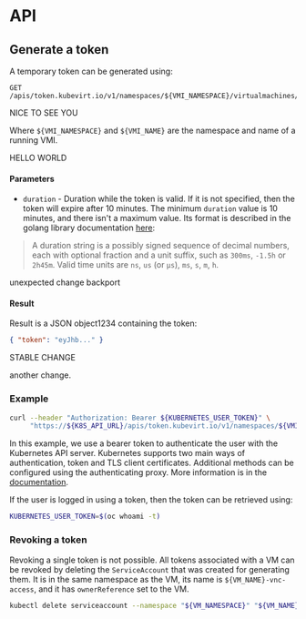 # API

## Generate a token

A temporary token can be generated using:
```
GET /apis/token.kubevirt.io/v1/namespaces/${VMI_NAMESPACE}/virtualmachines/${VMI_NAME}/vnc
``` 

NICE TO SEE YOU

Where `${VMI_NAMESPACE}` and `${VMI_NAME}` are the namespace
and name of a running VMI.

HELLO WORLD

#### Parameters
- `duration` - Duration while the token is valid. If it is not specified, then the token will expire after 10 minutes.
  The minimum `duration` value is 10 minutes, and there isn't a maximum value.
  Its format is described in the golang library documentation [here](https://pkg.go.dev/time@go1.19.13#ParseDuration):

> A duration string is a possibly signed sequence of
> decimal numbers, each with optional fraction and a unit suffix,
> such as `300ms`, `-1.5h` or `2h45m`.
> Valid time units are `ns`, `us` (or `µs`), `ms`, `s`, `m`, `h`.

unexpected change backport

#### Result
Result is a JSON object1234 containing the token:
```json
{ "token": "eyJhb..." }
```

STABLE CHANGE

another change.

### Example
```bash
curl --header "Authorization: Bearer ${KUBERNETES_USER_TOKEN}" \
     "https://${K8S_API_URL}/apis/token.kubevirt.io/v1/namespaces/${VMI_NAMESPACE}/virtualmachines/${VMI_NAME}/vnc?duration=${DURATION}"
```

In this example, we use a bearer token to authenticate the user with the Kubernetes API server.
Kubernetes supports two main ways of authentication, token and TLS client certificates.
Additional methods can be configured using the authenticating proxy. 
More information is in the [documentation](https://kubernetes.io/docs/reference/access-authn-authz/authentication/#authentication-strategies).

If the user is logged in using a token, then the token can be retrieved using: 
```bash
KUBERNETES_USER_TOKEN=$(oc whoami -t)
```

### Revoking a token
Revoking a single token is not possible. 
All tokens associated with a VM can be revoked by deleting the `ServiceAccount` that was created for generating them.
It is in the same namespace as the VM, its name is `${VM_NAME}-vnc-access`, and it has `ownerReference` set to the VM.

```bash
kubectl delete serviceaccount --namespace "${VM_NAMESPACE}" "${VM_NAME}-vnc-access"
```
